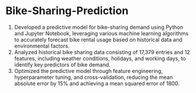 # Bike-Sharing-Prediction

1. Developed a predictive model for bike-sharing demand using Python and Jupyter Notebook, leveraging various machine learning algorithms to accurately forecast bike rental usage based on historical data and environmental factors.
2. Analyzed historical bike sharing data consisting of 17,379 entries and 12 features, including weather conditions, holidays, and working days, to identify key predictors of bike demand.
3. Optimized the predictive model through feature engineering, hyperparameter tuning, and cross-validation, reducing the mean absolute error by 15% and achieving a mean squared error of 1800.
